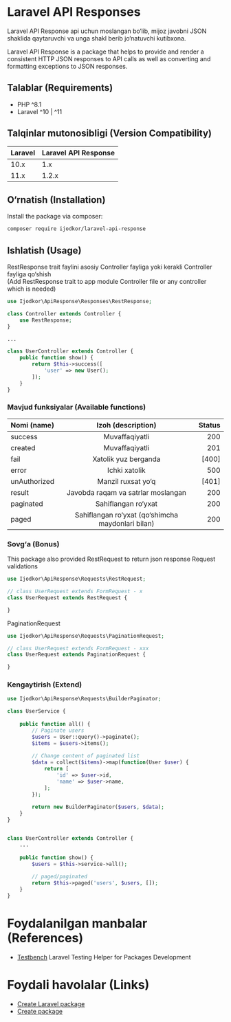 # Laravel API Responses

Laravel API Response api uchun moslangan bo&#8216;lib, mijoz javobni JSON shaklida qaytaruvchi va unga shakl berib
jo&#8216;natuvchi kutibxona.

Laravel API Response is a package that helps to provide and render a consistent HTTP JSON responses to API calls as well
as converting and formatting exceptions to JSON responses.

## Talablar (Requirements)

- PHP ^8.1
- Laravel ^10 | ^11

## Talqinlar mutonosibligi (Version Compatibility)

| Laravel | Laravel API Response | 
|:--------|:---------------------|
| 10.x    | 1.x                  |
| 11.x    | 1.2.x                |

## O&#8216;rnatish (Installation)

Install the package via composer:

```bash
composer require ijodkor/laravel-api-response
```

## Ishlatish (Usage)

RestResponse trait faylini asosiy Controller fayliga yoki kerakli Controller fayliga qo&#8216;shish <br>
(Add RestResponse trait to app module Controller file or any controller which is needed)

```php
use Ijodkor\ApiResponse\Responses\RestResponse;

class Controller extends Controller {
    use RestResponse;
}

...

class UserController extends Controller {
    public function show() {
        return $this->success([
            'user' => new User();
        ]);
    }
}
```

### Mavjud funksiyalar (Available functions)

| Nomi (name)  |                      Izoh (description)                       | Status |
|:-------------|:-------------------------------------------------------------:|-------:|
| success      |                        Muvaffaqiyatli                         |    200 |
| created      |                        Muvaffaqiyatli                         |    201 |
| fail         |                     Xatolik yuz berganda                      |  [400] |
| error        |                         Ichki xatolik                         |    500 |
| unAuthorized |                   Manzil ruxsat yo&#8216;q                    |  [401] |
| result       |              Javobda raqam va satrlar moslangan               |    200 |
| paginated    |                   Sahiflangan ro&#8216;yxat                   |    200 |
| paged        | Sahiflangan ro&#8216;yxat (qo&#8216;shimcha maydonlari bilan) |    200 |

### Sovg&#8216;a (Bonus)

This package also provided RestRequest to return json response Request validations

```php
use Ijodkor\ApiResponse\Requests\RestRequest;

// class UserRequest extends FormRequest - x
class UserRequest extends RestRequest {

}
```

PaginationRequest

```php
use Ijodkor\ApiResponse\Requests\PaginationRequest;

// class UserRequest extends FormRequest - xxx
class UserRequest extends PaginationRequest {

}
```

### Kengaytirish (Extend)


```php
use Ijodkor\ApiResponse\Requests\BuilderPaginator;

class UserService {
    
    public function all() {
        // Paginate users
        $users = User::query()->paginate();
        $items = $users->items();
        
        // Change content of paginated list
        $data = collect($items)->map(function(User $user) {
            return [
                'id' => $user->id,
                'name' => $user->name,
            ];
        });
        
        return new BuilderPaginator($users, $data);
    }
}


class UserController extends Controller {
    ...
    
    public function show() {
        $users = $this->service->all();
        
        // paged/paginated
        return $this->paged('users', $users, []);
    }
}
```

# Foydalanilgan manbalar (References)

- [Testbench](https://packages.tools/testbench) Laravel Testing Helper for Packages Development

# Foydali havolalar (Links)

- [Create Laravel package](https://laravel-news.com/building-your-own-laravel-packages)
- [Create package](https://medium.com/@prevailexcellent/how-i-created-my-third-laravel-package-step-by-step-guide-ad3fb0da5399)
